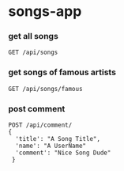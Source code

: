 # songs-app

### get all songs
```
GET /api/songs
```

### get songs of famous artists
```
GET /api/songs/famous
```

### post comment
```
POST /api/comment/
{
  'title': "A Song Title",
  'name': "A UserName"
  'comment': "Nice Song Dude"
 }
 ```
